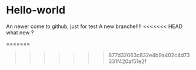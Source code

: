 # Hello-world
An newer come to github, just for test
A new branche!!!!
<<<<<<< HEAD
what new ?



=======
>>>>>>> 877d32063c832e4b9a402c4d73331f420af51e2f
